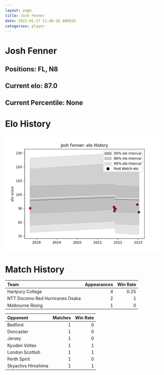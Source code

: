 ```yaml
---  
layout: page  
title: Josh Fenner  
date: 2023-01-17 11:46:16.406010  
categories: player  
---
```

# Josh Fenner

## Positions: FL, N8

## Current elo: 87.0

## Current Percentile: None

# Elo History


![elo history](history_JoshFenner.png)
# Match History


| Team                            |   Appearances |   Win Rate |
|:--------------------------------|--------------:|-----------:|
| Hartpury College                |             4 |       0.25 |
| NTT Docomo Red Hurricanes Osaka |             2 |       1    |
| Melbourne Rising                |             1 |       0    |

| Opponent            |   Matches |   Win Rate |
|:--------------------|----------:|-----------:|
| Bedford             |         1 |          0 |
| Doncaster           |         1 |          0 |
| Jersey              |         1 |          0 |
| Kyuden Voltex       |         1 |          1 |
| London Scottish     |         1 |          1 |
| Perth Spirit        |         1 |          0 |
| Skyactivs Hiroshima |         1 |          1 |